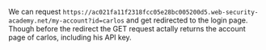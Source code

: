 We can request `https://ac021fa11f2318fcc05e28bc005200d5.web-security-academy.net/my-account?id=carlos` and get redirected to the login page.
Though before the redirect the GET request actally returns the account page of carlos, including his API key.
